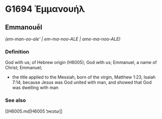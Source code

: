 # G1694 Ἐμμανουήλ

## Emmanouḗl

_(em-man-oo-ale' | em-ma-noo-ALE | ame-ma-noo-ALE)_

### Definition

God with us; of Hebrew origin (H6005); God with us; Emmanuel, a name of Christ; Emmanuel; 

- the title applied to the Messiah, born of the virgin, Matthew 1:23, Isaiah 7:14, because Jesus was God united with man, and showed that God was dwelling with man

### See also

[[H6005.md|H6005 עמנואל]]
